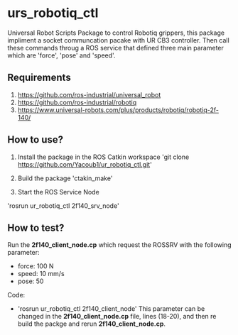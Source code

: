 # urs_robotiq_ctl
Universal Robot Scripts Package to control Robotiq grippers, this package impliment a socket communcation pacake with UR CB3 controller. Then call these commands throug a ROS service that defined three main parameter which are 'force', 'pose' and 'speed'.

## Requirements

1. https://github.com/ros-industrial/universal_robot
2. https://github.com/ros-industrial/robotiq
3. https://www.universal-robots.com/plus/products/robotiq/robotiq-2f-140/

## How to use?
1. Install the package in the ROS Catkin workspace
  'git clone https://github.com/Yacoub1/ur_robotiq_ctl.git'
3. Build the package
    'ctakin_make'
    
4. Start the ROS Service Node

  'rosrun ur_robotiq_ctl 2f140_srv_node'
## How to test?
Run the **2f140_client_node.cp** which request the ROSSRV with the following parameter:
* force: 100 N
* speed: 10 mm/s
* pose: 50

Code:
* 'rosrun ur_robotiq_ctl 2f140_client_node'
This parameter can be changed in the **2f140_client_node.cp** file, lines (18-20), and then re build the packge and rerun **2f140_client_node.cp**.
